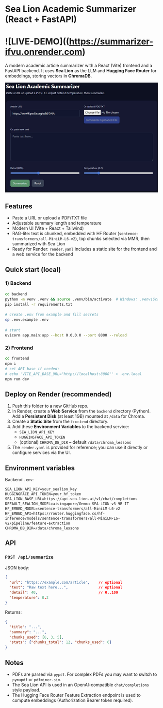# Sea Lion Academic Summarizer (React + FastAPI)

# ![LIVE-DEMO]((https://summarizer-ifvu.onrender.com)

A modern academic article summarizer with a React (Vite) frontend and a FastAPI backend.
It uses **Sea Lion** as the LLM and **Hugging Face Router** for embeddings, storing vectors in **ChromaDB**.

![Summarizer](img/summarizer.jpg)

## Features
- Paste a URL or upload a PDF/TXT file
- Adjustable summary length and temperature
- Modern UI (Vite + React + Tailwind)
- RAG-lite: text is chunked, embedded with HF Router (`sentence-transformers/all-MiniLM-L6-v2`), top chunks selected via MMR, then summarized with Sea Lion
- Ready for Render: `render.yaml` includes a static site for the frontend and a web service for the backend

## Quick start (local)

### 1) Backend
```bash
cd backend
python -m venv .venv && source .venv/bin/activate  # Windows: .venv\Scripts\activate
pip install -r requirements.txt

# create .env from example and fill secrets
cp .env.example .env

# start
uvicorn app.main:app --host 0.0.0.0 --port 8000 --reload
```

### 2) Frontend
```bash
cd frontend
npm i
# set API base if needed:
# echo 'VITE_API_BASE_URL="http://localhost:8000"' > .env.local
npm run dev
```

## Deploy on Render (recommended)

1. Push this folder to a new GitHub repo.
2. In Render, create a **Web Service** from the `backend` directory (Python). Add a **Persistent Disk** (at least 1GB) mounted at `/data` for Chroma.
3. Create a **Static Site** from the `frontend` directory.
4. Add these **Environment Variables** to the backend service:
   - `SEA_LION_API_KEY`
   - `HUGGINGFACE_API_TOKEN`
   - (optional) `CHROMA_DB_DIR` – default `/data/chroma_lessons`
5. The `render.yaml` is provided for reference; you can use it directly or configure services via the UI.

## Environment variables

Backend `.env`:
```
SEA_LION_API_KEY=your_sealion_key
HUGGINGFACE_API_TOKEN=your_hf_token
SEA_LION_BASE_URL=https://api.sea-lion.ai/v1/chat/completions
DEFAULT_SEALION_MODEL=aisingapore/Gemma-SEA-LION-v3-9B-IT
HF_EMBED_MODEL=sentence-transformers/all-MiniLM-L6-v2
HF_EMBED_API=https://router.huggingface.co/hf-inference/models/sentence-transformers/all-MiniLM-L6-v2/pipeline/feature-extraction
CHROMA_DB_DIR=/data/chroma_lessons
```

## API

### `POST /api/summarize`
JSON body:
```json
{
  "url": "https://example.com/article",    // optional
  "text": "Raw text here...",              // optional
  "detail": 40,                            // 0..100
  "temperature": 0.2
}
```
Returns:
```json
{
  "title": "...",
  "summary": "...",
  "chunks_used": [0, 3, 5],
  "stats": {"chunks_total": 12, "chunks_used": 6}
}
```

## Notes
- PDFs are parsed via `pypdf`. For complex PDFs you may want to switch to `pymupdf` or `pdfminer.six`.
- The Sea Lion API is used in an OpenAI-compatible `chat/completions` style payload.
- The Hugging Face Router Feature Extraction endpoint is used to compute embeddings (Authorization Bearer token required).
